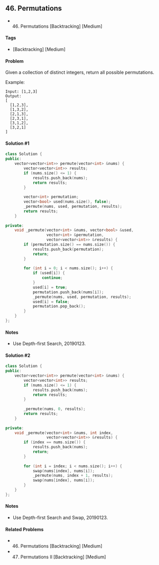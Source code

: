## 46. Permutations
- 46. Permutations [Backtracking] [Medium]

#### Tags
- [Backtracking] [Medium]

#### Problem
Given a collection of distinct integers, return all possible permutations.

Example:

    Input: [1,2,3]
    Output:
    [
      [1,2,3],
      [1,3,2],
      [2,1,3],
      [2,3,1],
      [3,1,2],
      [3,2,1]
    ]

#### Solution #1
``` C++
class Solution {
public:
    vector<vector<int>> permute(vector<int> &nums) {
        vector<vector<int>> results;
        if (nums.size() <= 1) {
            results.push_back(nums);
            return results;
        }
        
        vector<int> permutation;
        vector<bool> used(nums.size(), false);
        _permute(nums, used, permutation, results);
        return results;
    }
    
private:
    void _permute(vector<int> &nums, vector<bool> &used, 
                  vector<int> &permutation, 
                  vector<vector<int>> &results) {
        if (permutation.size() == nums.size()) {
            results.push_back(permutation);
            return;
        }
        
        for (int i = 0; i < nums.size(); i++) {
            if (used[i]) {
                continue;
            }
            used[i] = true;
            permutation.push_back(nums[i]);
            _permute(nums, used, permutation, results);
            used[i] = false;
            permutation.pop_back();
        }
    }
};
```

#### Notes
- Use Depth-first Search, 20190123.

#### Solution #2
``` C++
class Solution {
public:
    vector<vector<int>> permute(vector<int> &nums) {
        vector<vector<int>> results;
        if (nums.size() <= 1) {
            results.push_back(nums);
            return results;
        }
        
        _permute(nums, 0, results);
        return results;
    }
    
private:
    void _permute(vector<int> &nums, int index, 
                  vector<vector<int>> &results) {
        if (index == nums.size()) {
            results.push_back(nums);
            return;
        }
        
        for (int i = index; i < nums.size(); i++) {
            swap(nums[index], nums[i]);
            _permute(nums, index + 1, results);
            swap(nums[index], nums[i]);
        }
    }
};
```

#### Notes
- Use Depth-first Search and Swap, 20190123.

#### Related Problems
- 46. Permutations [Backtracking] [Medium]
- 47. Permutations II [Backtracking] [Medium]
